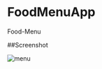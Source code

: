 # FoodMenuApp
Food-Menu

##Screenshot

![menu](https://user-images.githubusercontent.com/74865603/117072560-4a867900-ad39-11eb-8e4c-d9c96a12db22.png)

